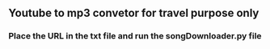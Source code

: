 ## Youtube to mp3 convetor for travel purpose only

### Place the URL in the txt file and run the songDownloader.py file
